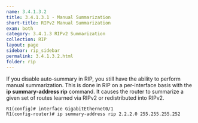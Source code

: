 ```yaml
---
name: 3.4.1.3.2
title: 3.4.1.3.1 - Manual Summarization
short-title: RIPv2 Manual Summarization
exam: both
category: 3.4.1.3 RIPv2 Summarization
collection: RIP
layout: page
sidebar: rip_sidebar
permalink: 3.4.1.3.2.html
folder: rip
---
```

If you disable auto-summary in RIP, you still have the ability to perform manual summarization. This is done in RIP on a per-interface basis with the **ip summary-address rip** command. It causes the router to summarize a given set of routes learned via RIPv2 or redistributed into RIPv2.
```
R1(config)# interface GigabitEthernet0/1
R1(config-router)# ip summary-address rip 2.2.2.0 255.255.255.252
```

